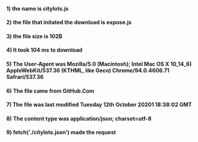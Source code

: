 #### 1) the name is citylots.js
#### 2) the file that initated the download is expose.js
#### 3) the file size is 102B
#### 4) It took 104 ms to download
#### 5) The User-Agent was  Mozilla/5.0 (Macintosh); Intel Mac OS X 10_14_6) AppleWebKit/537.36 (KTHML, like Geco) Chrome/94.0.4606.71 Safrari/537.36
#### 6) The file came from GitHub.Com
#### 7) The file was last modified Tuesday 12th October 20201 18:38:02 GMT
#### 8) The content type was application/json; charset=utf-8
#### 9) fetch('./citylots.json') made the request
